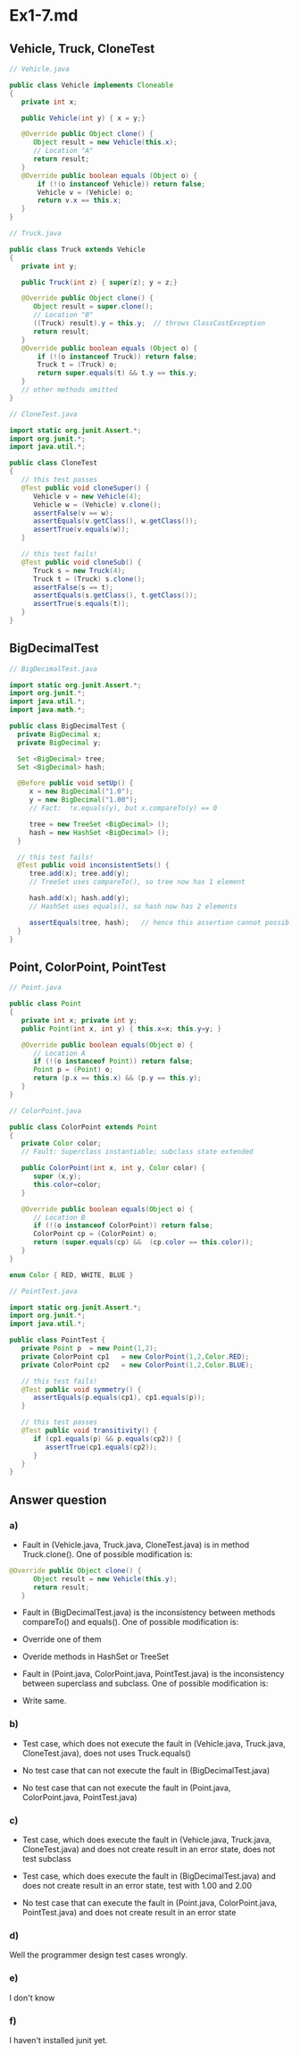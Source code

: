 # Ex1-7.md
## Vehicle, Truck, CloneTest
```Java
// Vehicle.java

public class Vehicle implements Cloneable
{
   private int x;

   public Vehicle(int y) { x = y;}

   @Override public Object clone() {
      Object result = new Vehicle(this.x);
      // Location "A"
      return result;
   }
   @Override public boolean equals (Object o) {
       if (!(o instanceof Vehicle)) return false;
       Vehicle v = (Vehicle) o;
       return v.x == this.x;
   }
}
```
```Java
// Truck.java

public class Truck extends Vehicle
{
   private int y;

   public Truck(int z) { super(z); y = z;}

   @Override public Object clone() {
      Object result = super.clone();
      // Location "B"
      ((Truck) result).y = this.y;  // throws ClassCastException
      return result;
   }
   @Override public boolean equals (Object o) {
       if (!(o instanceof Truck)) return false;
       Truck t = (Truck) o;
       return super.equals(t) && t.y == this.y;
   }
   // other methods omitted
}
```
```Java
// CloneTest.java

import static org.junit.Assert.*;
import org.junit.*;
import java.util.*;

public class CloneTest
{
   // this test passes
   @Test public void cloneSuper() {
      Vehicle v = new Vehicle(4);
      Vehicle w = (Vehicle) v.clone();
      assertFalse(v == w);
      assertEquals(v.getClass(), w.getClass());
      assertTrue(v.equals(w));
   }

   // this test fails!
   @Test public void cloneSub() {
      Truck s = new Truck(4);
      Truck t = (Truck) s.clone();
      assertFalse(s == t);
      assertEquals(s.getClass(), t.getClass());
      assertTrue(s.equals(t));
   }
}
```
## BigDecimalTest
```Java
// BigDecimalTest.java

import static org.junit.Assert.*;
import org.junit.*;
import java.util.*;
import java.math.*;

public class BigDecimalTest {
  private BigDecimal x;
  private BigDecimal y;

  Set <BigDecimal> tree;
  Set <BigDecimal> hash;

  @Before public void setUp() {
     x = new BigDecimal("1.0");
     y = new BigDecimal("1.00");
     // Fact:  !x.equals(y), but x.compareTo(y) == 0

     tree = new TreeSet <BigDecimal> ();
     hash = new HashSet <BigDecimal> ();
  }

  // this test fails!
  @Test public void inconsistentSets() {
     tree.add(x); tree.add(y);
     // TreeSet uses compareTo(), so tree now has 1 element

     hash.add(x); hash.add(y);
     // HashSet uses equals(), so hash now has 2 elements

     assertEquals(tree, hash);   // hence this assertion cannot possibly be true
  }
}  
```
## Point, ColorPoint, PointTest
```Java
// Point.java

public class Point
{
   private int x; private int y;
   public Point(int x, int y) { this.x=x; this.y=y; }

   @Override public boolean equals(Object o) {
      // Location A
      if (!(o instanceof Point)) return false;
      Point p = (Point) o;
      return (p.x == this.x) && (p.y == this.y);
   }
}
```
```Java
// ColorPoint.java

public class ColorPoint extends Point
{
   private Color color;
   // Fault: Superclass instantiable; subclass state extended

   public ColorPoint(int x, int y, Color color) {
      super (x,y);
      this.color=color;
   }

   @Override public boolean equals(Object o) {
      // Location B
      if (!(o instanceof ColorPoint)) return false;
      ColorPoint cp = (ColorPoint) o;
      return (super.equals(cp) &&  (cp.color == this.color));
   }
}

enum Color { RED, WHITE, BLUE }
```
```Java
// PointTest.java

import static org.junit.Assert.*;
import org.junit.*;
import java.util.*;

public class PointTest {
   private Point p  = new Point(1,2);
   private ColorPoint cp1   = new ColorPoint(1,2,Color.RED);
   private ColorPoint cp2   = new ColorPoint(1,2,Color.BLUE);

   // this test fails!
   @Test public void symmetry() {
      assertEquals(p.equals(cp1), cp1.equals(p));
   }

   // this test passes
   @Test public void transitivity() {
      if (cp1.equals(p) && p.equals(cp2)) {
         assertTrue(cp1.equals(cp2));
      }
   }
}
```
## Answer question
### a)

- Fault in (Vehicle.java, Truck.java, CloneTest.java) is in method Truck.clone(). One of possible modification is:
```Java
@Override public Object clone() {
      Object result = new Vehicle(this.y);
      return result;
   }
```

- Fault in (BigDecimalTest.java) is the inconsistency between methods compareTo() and equals(). One of possible modification is:
 - Override one of them
 - Overide methods in HashSet or TreeSet

- Fault in (Point.java, ColorPoint.java, PointTest.java) is the inconsistency between superclass and subclass. One of possible modification is:
 - Write same.

### b)

- Test case, which does not execute the fault in (Vehicle.java, Truck.java, CloneTest.java), does not uses Truck.equals()

- No test case that can not execute the fault in (BigDecimalTest.java)

- No test case that can not execute the fault in (Point.java, ColorPoint.java, PointTest.java)

### c)

- Test case, which does execute the fault in (Vehicle.java, Truck.java, CloneTest.java) and does not create result in an error state, does not test subclass

- Test case, which does execute the fault in (BigDecimalTest.java) and does not create result in an error state, test with 1.00 and 2.00

- No test case that can execute the fault in (Point.java, ColorPoint.java, PointTest.java) and does not create result in an error state

### d)

Well the programmer design test cases wrongly.

### e)

I don't know

### f)

I haven't installed junit yet. 